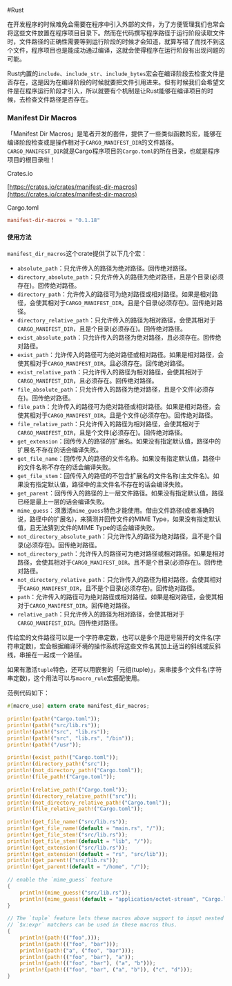 #Rust 

在开发程序的时候难免会需要在程序中引入外部的文件，为了方便管理我们也常会将这些文件放置在程序项目目录下。然而在代码撰写程序路径于运行阶段读取文件时，文件路径的正确性需要等到运行阶段的时候才会知道，就算写错了而找不到这个文件，程序项目也是能成功通过编译，这就会使得程序在运行阶段有出现问题的可能。

Rust内置的`include`、`include_str`、`include_bytes`宏会在编译阶段去检查文件是否存在，这是因为在编译阶段的时候就要把文件引用进来。但有时候我们会希望文件是在程序运行阶段才引入，所以就要有个机制是让Rust能够在编译项目的时候，去检查文件路径是否存在。

### Manifest Dir Macros

「Manifest Dir Macros」是笔者开发的套件，提供了一些类似函数的宏，能够在编译阶段检查或是操作相对于`CARGO_MANIFEST_DIR`的文件路径。`CARGO_MANIFEST_DIR`就是Cargo程序项目的`Cargo.toml`的所在目录，也就是程序项目的根目录啦！

Crates.io

[https://crates.io/crates/manifest-dir-macros](https://crates.io/crates/manifest-dir-macros)

Cargo.toml

```toml
manifest-dir-macros = "0.1.18"
```

#### 使用方法

`manifest_dir_macros`这个crate提供了以下几个宏：

- `absolute_path`：只允许传入的路径为绝对路径。回传绝对路径。
- `directory_absolute_path`：只允许传入的路径为绝对路径，且是个目录(必须存在)。回传绝对路径。
- `directory_path`：允许传入的路径可为绝对路径或相对路径。如果是相对路径，会使其相对于`CARGO_MANIFEST_DIR`。且是个目录(必须存在)。回传绝对路径。
- `directory_relative_path`：只允许传入的路径为相对路径，会使其相对于`CARGO_MANIFEST_DIR`，且是个目录(必须存在)。回传绝对路径。
- `exist_absolute_path`：只允许传入的路径为绝对路径，且必须存在。回传绝对路径。
- `exist_path`：允许传入的路径可为绝对路径或相对路径。如果是相对路径，会使其相对于`CARGO_MANIFEST_DIR`。且必须存在。回传绝对路径。
- `exist_relative_path`：只允许传入的路径为相对路径，会使其相对于`CARGO_MANIFEST_DIR`，且必须存在。回传绝对路径。
- `file_absolute_path`：只允许传入的路径为绝对路径，且是个文件(必须存在)。回传绝对路径。
- `file_path`：允许传入的路径可为绝对路径或相对路径。如果是相对路径，会使其相对于`CARGO_MANIFEST_DIR`。且是个文件(必须存在)。回传绝对路径。
- `file_relative_path`：只允许传入的路径为相对路径，会使其相对于`CARGO_MANIFEST_DIR`，且是个文件(必须存在)。回传绝对路径。
- `get_extension`：回传传入的路径的扩展名。如果没有指定默认值，路径中的扩展名不存在的话会编译失败。
- `get_file_name`：回传传入的路径的文件名称。如果没有指定默认值，路径中的文件名称不存在的话会编译失败。
- `get_file_stem`：回传传入的路径的不包含扩展名的文件名称(主文件名)。如果没有指定默认值，路径中的主文件名不存在的话会编译失败。
- `get_parent`：回传传入的路径的上一层文件路径。如果没有指定默认值，路径已经是最上一层的话会编译失败。
- `mime_guess`：须激活`mime_guess`特色才能使用。借由文件路径(或者准确的说，路径中的扩展名)，来猜测并回传文件的MIME Type，如果没有指定默认值，且无法猜到文件的MIME Type的话会编译失败。
- `not_directory_absolute_path`：只允许传入的路径为绝对路径，且不是个目录(必须存在)。回传绝对路径。
- `not_directory_path`：允许传入的路径可为绝对路径或相对路径。如果是相对路径，会使其相对于`CARGO_MANIFEST_DIR`。且不是个目录(必须存在)。回传绝对路径。
- `not_directory_relative_path`：只允许传入的路径为相对路径，会使其相对于`CARGO_MANIFEST_DIR`，且不是个目录(必须存在)。回传绝对路径。
- `path`：允许传入的路径可为绝对路径或相对路径。如果是相对路径，会使其相对于`CARGO_MANIFEST_DIR`。回传绝对路径。
- `relative_path`：只允许传入的路径为相对路径，会使其相对于`CARGO_MANIFEST_DIR`。回传绝对路径。

传给宏的文件路径可以是一个字符串定数，也可以是多个用逗号隔开的文件名(字符串定数)，宏会根据编译环境的操作系统将这些文件名其加上适当的斜线或反斜线，串接在一起成一个路径。

如果有激活`tuple`特色，还可以用嵌套的「元组(tuple)」，来串接多个文件名(字符串定数)，这个用法可以与`macro_rule`宏搭配使用。

范例代码如下：

```rust
#[macro_use] extern crate manifest_dir_macros;
 
println!(path!("Cargo.toml"));
println!(path!("src/lib.rs"));
println!(path!("src", "lib.rs"));
println!(path!("src", "lib.rs", "/bin"));
println!(path!("/usr"));
 
println!(exist_path!("Cargo.toml"));
println!(directory_path!("src"));
println!(not_directory_path!("Cargo.toml"));
println!(file_path!("Cargo.toml"));
 
println!(relative_path!("Cargo.toml"));
println!(directory_relative_path!("src"));
println!(not_directory_relative_path!("Cargo.toml"));
println!(file_relative_path!("Cargo.toml"));
 
println!(get_file_name!("src/lib.rs"));
println!(get_file_name!(default = "main.rs", "/"));
println!(get_file_stem!("src/lib.rs"));
println!(get_file_stem!(default = "lib", "/"));
println!(get_extension!("src/lib.rs"));
println!(get_extension!(default = "rs", "src/lib"));
println!(get_parent!("src/lib.rs"));
println!(get_parent!(default = "/home", "/"));
 
// enable the `mime_guess` feature
{
    println!(mime_guess!("src/lib.rs"));
    println!(mime_guess!(default = "application/octet-stream", "Cargo.lock"));
}
 
// The `tuple` feature lets these macros above support to input nested literal string tuples, which is useful when you want to use these macros inside a `macro_rule!` macro and concatenate with other literal strings.
// `$x:expr` matchers can be used in these macros thus.
{
    println!(path!(("foo",)));
    println!(path!(("foo", "bar")));
    println!(path!("a", ("foo", "bar")));
    println!(path!(("foo", "bar"), "a"));
    println!(path!(("foo", "bar"), ("a", "b")));
    println!(path!(("foo", "bar", ("a", "b")), ("c", "d")));
}
```
